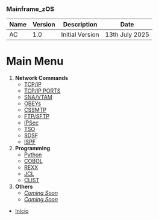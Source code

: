 ### Mainframe_zOS

| Name | Version | Description | Date |
| ----------- | ----------- | ----------- | ----------- |
| AC | 1.0 | Initial Version | 13th July 2025 |

# Main Menu

1.  **Network Commands**
    *   [TCP/IP](https://github.com/campa79/Mainframe_zOS/blob/main/Commands_TCPIP.md)
    *   [TCP/IP PORTS](https://github.com/campa79/Mainframe_zOS/blob/main/Commands_PORTS.md)
    *   [SNA/VTAM](https://github.com/campa79/Mainframe_zOS/blob/main/Commands_SNA.md)
    *   [OBEYs](https://github.com/campa79/Mainframe_zOS/blob/main/Commands_OBEYS.md)
    *   [CSSMTP](https://github.com/campa79/Mainframe_zOS/blob/main/Commands_CSSMTP.md)
    *   [FTP/SFTP](https://github.com/campa79/Mainframe_zOS/blob/main/Commands_SFTP.md)
    *   [IPSec](https://github.com/campa79/Mainframe_zOS/blob/main/Commands_IPSec.md)
    *   [TSO](https://github.com/campa79/Mainframe_zOS/blob/main/Commands_TSO.md)
    *   [SDSF](https://github.com/campa79/Mainframe_zOS/blob/main/Commands_SDSF.md)
    *   [ISPF](https://github.com/campa79/Mainframe_zOS/blob/main/Commands_ISPF.md)
2.  **Programming**
    *   [Python]()
    *   [COBOL](https://github.com/campa79/Mainframe_zOS/blob/main/Programming_COBOL.md)
    *   [REXX](https://github.com/campa79/Mainframe_zOS/blob/main/Programming_REXX.md)
    *   [JCL](https://github.com/campa79/Mainframe_zOS/blob/main/Commands_JCL.md)
    *   [CLIST]()
3.  **Others**
    *   [_Coming Soon_]()
    *   [_Coming Soon_]()

- [Inicio](https://campa79.github.io/Mainframe_zOS "Volver a la página de inicio")
